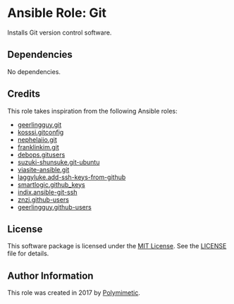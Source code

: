 # Ansible Role: Git

Installs Git version control software.

## Dependencies

No dependencies.

## Credits

This role takes inspiration from the following Ansible roles:

- [geerlingguy.git](https://github.com/geerlingguy/ansible-role-git)
- [kosssi.gitconfig](https://github.com/kosssi/ansible-role-gitconfig)
- [nephelaiio.git](https://github.com/nephelaiio/ansible-role-git)
- [franklinkim.git](https://github.com/weareinteractive/ansible-git)
- [debops.gitusers](https://github.com/debops/ansible-gitusers)
- [suzuki-shunsuke.git-ubuntu](https://github.com/suzuki-shunsuke/ansible-git-ubuntu)
- [viasite-ansible.git](https://github.com/viasite-ansible/ansible-role-git)
- [laggyluke.add-ssh-keys-from-github](https://github.com/laggyluke/ansible-role-add-ssh-keys-from-github)
- [smartlogic.github_keys](https://github.com/smartlogic/ansible-role-github_keys)
- [indix.ansible-git-ssh](https://github.com/indix/ansible-git-ssh)
- [znzj.github-users](https://github.com/znz/ansible-role-github-users)
- [geerlingguy.github-users](https://github.com/geerlingguy/ansible-role-github-users)

## License

This software package is licensed under the [MIT License](https://opensource.org/licenses/MIT). See the [LICENSE](./LICENSE) file for details.

## Author Information

This role was created in 2017 by [Polymimetic](https://github.com/polymimetic).
